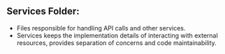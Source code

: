 ## Services Folder:

- Files responsible for handling API calls
  and other services.
- Services keeps the implementation details
  of interacting with external resources,
  provides separation of concerns and
  code maintainability.
